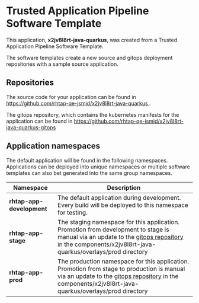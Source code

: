 # Trusted Application Pipeline Software Template

This application, **x2jv8l8rt-java-quarkus**, was created from a Trusted Application Pipeline Software Template.

The software templates create a new source and gitops deployment repositories with a sample source application. 

## Repositories

The source code for your application can be found in [https://github.com/rhtap-qe-jsmid/x2jv8l8rt-java-quarkus ](https://github.com/rhtap-qe-jsmid/x2jv8l8rt-java-quarkus ).
 
The gitops repository, which contains the kubernetes manifests for the application can be found in 
[https://github.com/rhtap-qe-jsmid/x2jv8l8rt-java-quarkus-gitops ](https://github.com/rhtap-qe-jsmid/x2jv8l8rt-java-quarkus-gitops ) 

## Application namespaces 

The default application will be found in the following namespaces. Applications can be deployed into unique namespaces or multiple software templates can also bet generated into the same group namespaces.  

|  Namespace   |  Description   |  
| -------- | -------- |   
| **rhtap-app-development** | The default application during development. Every build will be deployed to this namespace for testing. | 
| **rhtap-app-stage** | The staging namespace for this application. Promotion from development to stage is manual via an update to the [gitops repository](https://github.com/rhtap-qe-jsmid/x2jv8l8rt-java-quarkus-gitops ) in the components/x2jv8l8rt-java-quarkus/overlays/prod directory |  
| **rhtap-app-prod** | The production namespace for this application. Promotion from stage to production is manual via an update to the [gitops repository](https://github.com/rhtap-qe-jsmid/x2jv8l8rt-java-quarkus-gitops ) in the components/x2jv8l8rt-java-quarkus/overlays/prod directory | 